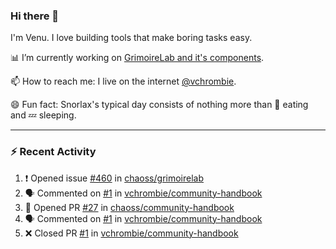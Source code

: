 ### Hi there 👋

I'm Venu. I love building tools that make boring tasks easy.

📊 I’m currently working on [GrimoireLab and it's components](https://chaoss.github.io/grimoirelab).

📫 How to reach me: I live on the internet [@vchrombie](https://www.google.co.in/search?q=vchrombie).

😄 Fun fact: Snorlax's typical day consists of nothing more than :doughnut: eating and :zzz: sleeping.

---

### :zap: Recent Activity

<!--START_SECTION:activity-->
1. ❗️ Opened issue [#460](https://github.com/chaoss/grimoirelab/issues/460) in [chaoss/grimoirelab](https://github.com/chaoss/grimoirelab)
2. 🗣 Commented on [#1](https://github.com/vchrombie/community-handbook/issues/1) in [vchrombie/community-handbook](https://github.com/vchrombie/community-handbook)
3. 💪 Opened PR [#27](https://github.com/chaoss/community-handbook/pull/27) in [chaoss/community-handbook](https://github.com/chaoss/community-handbook)
4. 🗣 Commented on [#1](https://github.com/vchrombie/community-handbook/issues/1) in [vchrombie/community-handbook](https://github.com/vchrombie/community-handbook)
5. ❌ Closed PR [#1](https://github.com/vchrombie/community-handbook/pull/1) in [vchrombie/community-handbook](https://github.com/vchrombie/community-handbook)
<!--END_SECTION:activity-->

<!--
**vchrombie/vchrombie** is a ✨ _special_ ✨ repository because its `README.md` (this file) appears on your GitHub profile.

Here are some ideas to get you started:

- 🔭 I’m currently working on ...
- 🌱 I’m currently learning ...
- 👯 I’m looking to collaborate on ...
- 🤔 I’m looking for help with ...
- 💬 Ask me about ...
- 📫 How to reach me: ...
- 😄 Pronouns: ...
- ⚡ Fun fact: ...
-->
